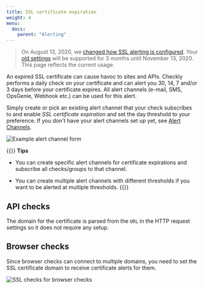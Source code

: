 ```yaml
---
title: SSL certificate expiration
weight: 4
menu:
  docs:
    parent: "Alerting"
---
```


> On August 13, 2020, we [changed how SSL alerting is configured](/docs/alerting/). Your [old settings](https://app.checklyhq.com/alert-settings?showSslAlertingV1Notice=true) will be supported for 3 months until November 13, 2020. This page reflects the current usage.

An expired SSL certificate can cause havoc to sites and APIs. Checkly performs a daily check on your certificate and can alert you 30, 14, 7 and/or 3 days before your certificate expires. All alert channels (e-mail, SMS, OpsGenie, Webhook etc.) can be used for this alert.

Simply create or pick an existing alert channel that your check subscribes to and enable *SSL certificate expiration* and set the day threshold to your preference. If you don't have your alert channels set up yet, see [Alert Channels](/docs/alerting/alert-channels/).

![Example alert channel form](/docs/images/alerting/ssl_check_example.png)

{{<info >}}
**Tips**

- You can create specific alert channels for certificate expirations and subscribe all checks/groups to that channel. 

- You can create multiple alert channels with different thresholds if you want to be alerted at multiple thresholds.
{{</info>}}

## API checks 
The domain for the certificate is parsed from the `URL` in the HTTP request settings so it does not require any setup.

## Browser checks 
Since browser checks can connect to multiple domains, you need to set the SSL certificate domain to receive certificate alerts for them.

![SSL checks for browser checks](/docs/images/alerting/browser_ssl_check.png)
